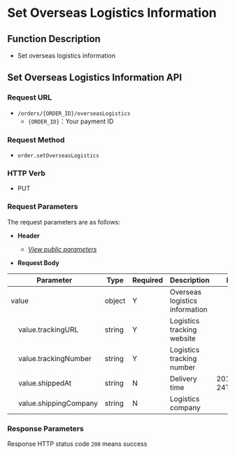 # Set Overseas Logistics Information

## Function Description

- Set overseas logistics information

## Set Overseas Logistics Information API

### Request URL

- `/orders/{ORDER_ID}/overseasLogistics`
  - `{ORDER_ID}`：Your payment ID

### Request Method

- `order.setOverseasLogistics`

### HTTP Verb

- PUT

### Request Parameters

The request parameters are as follows:

- **Header**

  - [_View public parameters_](/en/payinApi/callMethod/callMethod#public-parameters)

- **Request Body**

| **Parameter**                                 | **Type** | **Required** | **Description**                | **Example**          |
| --------------------------------------------- | -------- | ------------ | ------------------------------ | -------------------- |
| value                                         | object   | Y            | Overseas logistics information |                      |
| &nbsp;&nbsp;&nbsp;&nbsp;value.trackingURL     | string   | Y            | Logistics tracking website     |                      |
| &nbsp;&nbsp;&nbsp;&nbsp;value.trackingNumber  | string   | Y            | Logistics tracking number      |                      |
| &nbsp;&nbsp;&nbsp;&nbsp;value.shippedAt       | string   | N            | Delivery time                  | 2019-08-24T14:15:22Z |
| &nbsp;&nbsp;&nbsp;&nbsp;value.shippingCompany | string   | N            | Logistics company              |                      |

### Response Parameters

Response HTTP status code `200` means success